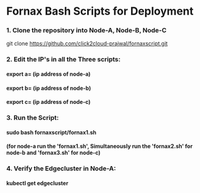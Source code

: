 # Fornax Bash Scripts for Deployment

### 1. Clone the repository into Node-A, Node-B, Node-C
git clone https://github.com/click2cloud-prajwal/fornaxscript.git

### 2. Edit the IP's in all the Three scripts:
#### export a= (ip address of node-a)
#### export b= (ip address of node-b)
#### export c= (ip address of node-c)

### 3. Run the Script:
#### sudo bash fornaxscript/fornax1.sh 
#### (for node-a run the 'fornax1.sh', Simultaneously run the 'fornax2.sh' for node-b and 'fornax3.sh' for node-c)
  
### 4. Verify the Edgecluster in Node-A:
#### kubectl get edgecluster

